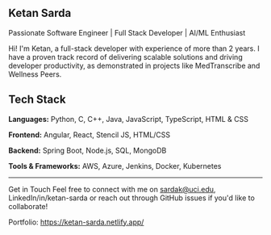 
**Ketan Sarda**
-----------------------------------------------------------------------------
Passionate Software Engineer | Full Stack Developer | AI/ML Enthusiast

Hi! I'm Ketan, a full-stack developer with experience of more than 2 years.
I have a proven track record of delivering scalable solutions and driving developer productivity, as demonstrated in projects like MedTranscribe and Wellness Peers.



Tech Stack
----------------------------------------------------------------------------
**Languages:** Python, C, C++, Java, JavaScript, TypeScript, HTML & CSS

**Frontend:** Angular, React, Stencil JS, HTML/CSS

**Backend:** Spring Boot, Node.js, SQL, MongoDB

**Tools & Frameworks:** AWS, Azure, Jenkins, Docker, Kubernetes

-----------------------------------------------------------------------------
Get in Touch
Feel free to connect with me on sardak@uci.edu, LinkedIn/in/ketan-sarda or reach out through GitHub issues if you'd like to collaborate!

Portfolio: https://ketan-sarda.netlify.app/
